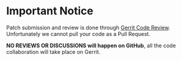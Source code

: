 # Important Notice

Patch submission and review is done through [Gerrit Code Review](https://gerrit-review.googlesource.com).
Unfortunately we cannot pull your code as a Pull Request.

__NO REVIEWS OR DISCUSSIONS will happen on GitHub__, all the code collaboration
will take place on Gerrit.
